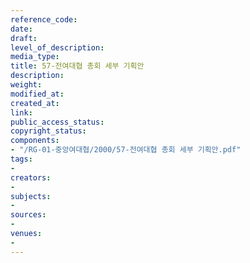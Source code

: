 ```yaml
---
reference_code: 
date: 
draft: 
level_of_description: 
media_type: 
title: 57-전여대협 총회 세부 기획안
description: 
weight: 
modified_at: 
created_at: 
link: 
public_access_status: 
copyright_status: 
components:
- "/RG-01-중앙여대협/2000/57-전여대협 총회 세부 기획안.pdf"
tags:
- 
creators:
- 
subjects:
- 
sources:
- 
venues:
- 
---
```

